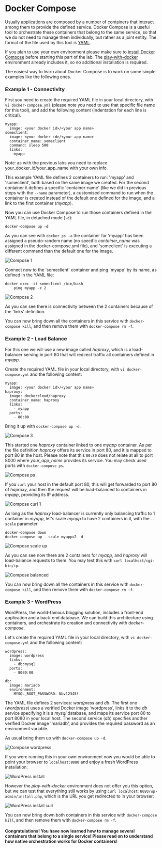# Docker Compose

Usually applications are composed by a number of containers that interact among them to provide the defined service. Docker Compose is a  useful tool to orchestrate these containers that belong to the same service, so that we do not need to manage them individually, but rather as a joint entity. The format of the file used by this tool is [YAML](https://en.wikipedia.org/wiki/YAML).

If you plan to use your own environment please make sure to [install Docker Compose](https://docs.docker.com/compose/install/) before starting this part of the lab. The [play-with-docker](http://play-with-docker.com) environment already includes it, so no additional installation is required.

The easiest way to learn about Docker Compose is to work on some simple examples like the following ones.

### Example 1 - Connectivity

First you need to create the required YAML file in your local directory, with `vi docker-compose.yml` (please note you need to use that specific file name for this tool), and add the following content (indentation for each line is critical).

```
myapp:
  image: <your docker id>/<your app name>
someclient:
  image: <your docker id>/<your app name>
  container_name: someclient
  command: sleep 500
  links:
  - myapp
```

Note: as with the previous labs you need to replace your_docker_id/your_app_name with your own info.

This example YAML file defines 2 containers to run: 'myapp' and 'someclient', both based on the same image we created. For the second container it defines a specific 'container-name' (like we did in previous steps with the `--name` parameter), a customised command to run when the container is created instead of the default one defined for the image, and a link to the first container (*myapp*).

Now you can use Docker Compose to run those containers defined in the YAML file, in detached mode (`-d`):

```
docker-compose up -d
```

As you can see with `docker ps -a` the container for 'myapp' has been assigned a pseudo-random name (no specific *container_name* was assigned in the docker-compose.yml file), and 'someclient' is executing a different command than the default one for the image.

![Compose 1](/posts/files/docker-201/assets/images/compose1.png)

Connect now to the 'someclient' container and ping 'myapp' by its name, as defined in the YAML file:

```
docker exec -it someclient /bin/bash
    ping myapp -c 2
```

![Compose 2](/posts/files/docker-201/assets/images/compose2.png)

As you can see there is connectivity between the 2 containers because of the 'links' definition.

You can now bring down all the containers in this service with `docker-compose kill`, and then remove them with `docker-compose rm -f`.

### Example 2 - Load Balance

For this one we will use a new image called *haproxy*, which is a load-balancer serving in port 80 that will redirect traffic all containers defined in *myapp*.

Create the required YAML file in your local directory, with `vi docker-compose.yml` and the following content:

```
myapp:
  image: <your docker id>/<your app name>
haproxy:
  image: dockercloud/haproxy
  container_name: haproxy
  links:
    - myapp
  ports:
    - 80:80
```

Bring it up with `docker-compose up -d`.

![Compose 3](/posts/files/docker-201/assets/images/compose3.png)

This started one *haproxy* container linked to one *myapp* container. As per the file definition *haproxy* offers its service in port 80, and it is mapped to port 80 in the host. Please note that this `80:80` does not relate at all to port 8000 where *your_app_name* provides its service. You may check used ports with `docker-compose ps`.

![Compose ps](/posts/files/docker-201/assets/images/compose_ps.png)

If you `curl` your host in the default port 80, this will get forwarded to port 80 of *haproxy*, and then the request will be load-balanced to containers in *myapp*, providing its IP address.

![Compose curl 1](/posts/files/docker-201/assets/images/compose_curl1.png)

As long as the *haproxy* load-balancer is currently only balancing traffic to 1 container in *myapp*, let's scale *myapp* to have 2 containers in it, with the `--scale` parameter.

```
docker-compose down
docker-compose up --scale myapp=2 -d
```

![Compose scale up](/posts/files/docker-201/assets/images/compose_scale_up.png)

As you can see now there are 2 containers for *myapp*, and *haproxy* will load-balance requests to them. You may test this with `curl localhost/cgi-bin/ip`.

![Compose balanced](/posts/files/docker-201/assets/images/compose_balanced.png)

You can now bring down all the containers in this service with `docker-compose kill`, and then remove them with `docker-compose rm -f`.

### Example 3 - WordPress

WordPress, the world-famous blogging solution, includes a front-end application and a back-end database. We can build this architecture using containers, and orchestrate its creation and connectivity with *docker-compose*.

Let's create the required YAML file in your local directory, with `vi docker-compose.yml` and the following content:

```
wordpress:
  image: wordpress
  links:
    - db:mysql
  ports:
    - 8080:80

db:
  image: mariadb
  environment:
    MYSQL_ROOT_PASSWORD: Nbv12345!
```

The YAML file defines 2 services: *wordpress* and *db*. The first one (*wordpress*) uses a verified Docker image 'wordpress', links it to the *db* service specifying it is a *mysql* database, and maps its service port 80 to port 8080 in your local host. The second service (*db*) specifies another verified Docker image 'mariadb', and provides the required password as an environment variable.

As usual bring them up with `docker-compose up -d`.

![Compose wordpress](/posts/files/docker-201/assets/images/compose_wp.png)

If you were running this in your own environment now you would be able to point your browser to `localhost:8080` and enjoy a fresh WordPress installation:

![WordPress install](/posts/files/docker-201/assets/images/wordpress_install.png)

However the *play-with-docker* environment does not offer you this option, but we can test that everything still works by using `curl localhost:8080/wp-admin/install.php`, which is the URL you get redirected to in your browser:

![WordPress install curl](/posts/files/docker-201/assets/images/wordpress_install_curl.png)

You can now bring down both containers in this service with `docker-compose kill`, and then remove them with `docker-compose rm -f`.

#### Congratulations! You have now learned how to manage several containers that belong to a single service! Please read on to understand how native orchestration works for Docker containers!
